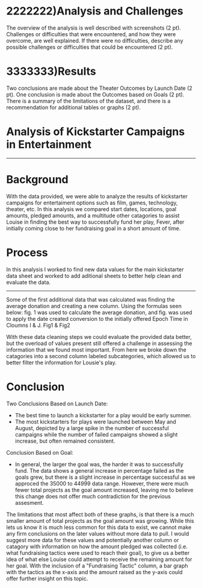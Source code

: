 # 2222222)Analysis and Challenges
The overview of the analysis is well described with screenshots (2 pt).
Challenges or difficulties that were encountered, and how they were overcome, are well explained. If there were no difficulties, describe any possible challenges or difficulties that could be encountered (2 pt).
# 3333333)Results
Two conclusions are made about the Theater Outcomes by Launch Date (2 pt).
One conclusion is made about the Outcomes based on Goals (2 pt).
There is a summary of the limitations of the dataset, and there is a recommendation for additional tables or graphs (2 pt).
# Analysis of Kickstarter Campaigns in Entertainment
---
# Background 
With the data provided, we were able to analyze the results of kickstarter campaigns for entertaiment options such as film, games, technology, theater, etc. In this analysis we compared start dates, locations, goal amounts, pledged amounts, and a multitude other catagories to assist Louise in finding the best way to successfully fund her play, Fever, after initially coming close to her fundraising goal in a short amount of time.

# Process
In this analysis I worked to find new data values for the main kickstarter data sheet and worked to add aditional sheets to better help clean and evaluate the data.

---
Some of the first additional data that was calculated was finding the average donation and creating a new column. Using the formulas seen below: fig. 1 was used to calculate the average donation, and fig. was used to apply the date created conversion to the initially offered Epoch Time in Cloumns I & J. 
Fig1 & Fig2

With these data cleaning steps we could evaluate the provided data better, but the overload of values present still offered a challenge in assessing the information that we found most important. From here we broke down the catagories into a second column labeled subcategories, which allowed us to better filter the information for Lousie's play. 
# Conclusion

Two Conclusions Based on Launch Date:
- The best time to launch a kickstarter for a play would be early summer.
- The most kickstarters for plays were launched between May and August, depicted by a large spike in the number of successful campaigns while the number of failed campaigns showed a slight increase, but often remained consistent.

Conclusion Based on Goal:
- In general, the larger the goal was, the harder it was to successfully fund. The data shows a general increase in percentage failed as the goals grew, but there is a slight increase in percentage successful as we approced the 35000 to 44999 data range. However, there were much fewer total projects as the goal amount increased, leaving me to believe this change does not offer much contradiction for the previous assesment.

The limitations that most affect both of these graphs, is that there is a much smaller amount of total projects as the goal amount was growing. While this lets us know it is much less common for this data to exist, we cannot make any firm conclusions on the later values without more data to pull. I would suggest more data for these values and potentially another column or catagory with information on how the amount pledged was collected (i.e. what fundraising tactics were used to reach their goal), to give us a better idea of what else Louise could attempt to receive the remaining amount for her goal. With the inclusion of a "Fundraising Tactic" column, a bar graph with the tactics as the x-axis and the amount raised as the y-axis could offer further insight on this topic.
